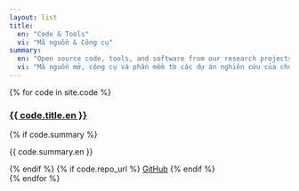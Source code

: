 ```yaml
---
layout: list
title:
  en: "Code & Tools"
  vi: "Mã nguồn & Công cụ"
summary:
  en: "Open source code, tools, and software from our research projects."
  vi: "Mã nguồn mở, công cụ và phần mềm từ các dự án nghiên cứu của chúng tôi."
---
```


<div class="code-list">
  {% for code in site.code %}
    <div class="card code-card">
      <div class="card-content">
        <h3 class="card-title" data-lang-en="{{ code.title.en }}" data-lang-vi="{{ code.title.vi }}">
          <a href="{{ code.url | relative_url }}">{{ code.title.en }}</a>
        </h3>
        {% if code.summary %}
        <p class="card-summary" data-lang-en="{{ code.summary.en }}" data-lang-vi="{{ code.summary.vi }}">
          {{ code.summary.en }}
        </p>
        {% endif %}
        {% if code.repo_url %}
        <a href="{{ code.repo_url }}" class="btn btn-sm" target="_blank">GitHub</a>
        {% endif %}
      </div>
    </div>
  {% endfor %}
</div>